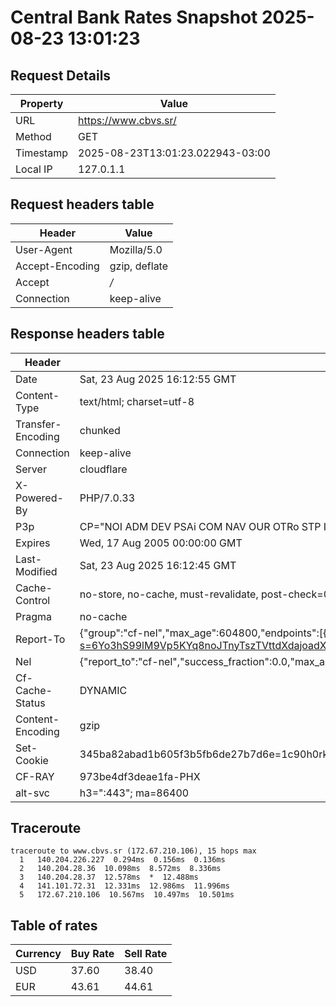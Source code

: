 # Central Bank Rates Snapshot 2025-08-23 13:01:23
## Request Details

| Property | Value |
|----------|-------|
| URL | https://www.cbvs.sr/ |
| Method | GET |
| Timestamp | 2025-08-23T13:01:23.022943-03:00 |
| Local IP | 127.0.1.1 |
    
## Request headers table

| Header | Value |
|--------|-------|
| User-Agent | Mozilla/5.0 |
| Accept-Encoding | gzip, deflate |
| Accept | */* |
| Connection | keep-alive |

    
## Response headers table
| Header | Value |
|--------|-------|
| Date | Sat, 23 Aug 2025 16:12:55 GMT |
| Content-Type | text/html; charset=utf-8 |
| Transfer-Encoding | chunked |
| Connection | keep-alive |
| Server | cloudflare |
| X-Powered-By | PHP/7.0.33 |
| P3p | CP="NOI ADM DEV PSAi COM NAV OUR OTRo STP IND DEM" |
| Expires | Wed, 17 Aug 2005 00:00:00 GMT |
| Last-Modified | Sat, 23 Aug 2025 16:12:45 GMT |
| Cache-Control | no-store, no-cache, must-revalidate, post-check=0, pre-check=0 |
| Pragma | no-cache |
| Report-To | {"group":"cf-nel","max_age":604800,"endpoints":[{"url":"https://a.nel.cloudflare.com/report/v4?s=6Yo3hS99lM9Vp5KYq8noJTnyTszTVttdXdajoadX8fUpLulo4powPM4X6ocUZB9psvL%2B88GVPuCogGw6IPr5R%2B8rA0%2BFQy3Iv%2BQC"}]} |
| Nel | {"report_to":"cf-nel","success_fraction":0.0,"max_age":604800} |
| Cf-Cache-Status | DYNAMIC |
| Content-Encoding | gzip |
| Set-Cookie | 345ba82abad1b605f3b5fb6de27b7d6e=1c90h0rkfgrh3jan7t4la17vb1; HttpOnly; Path=/ |
| CF-RAY | 973be4df3deae1fa-PHX |
| alt-svc | h3=":443"; ma=86400 |

## Traceroute 

```
traceroute to www.cbvs.sr (172.67.210.106), 15 hops max
  1   140.204.226.227  0.294ms  0.156ms  0.136ms 
  2   140.204.28.36  10.098ms  8.572ms  8.336ms 
  3   140.204.28.37  12.578ms  *  12.488ms 
  4   141.101.72.31  12.331ms  12.986ms  11.996ms 
  5   172.67.210.106  10.567ms  10.497ms  10.501ms 

```

## Table of rates

| Currency | Buy Rate | Sell Rate |
|----------|----------|-----------|
| USD | 37.60 | 38.40 |
| EUR | 43.61 | 44.61 |
